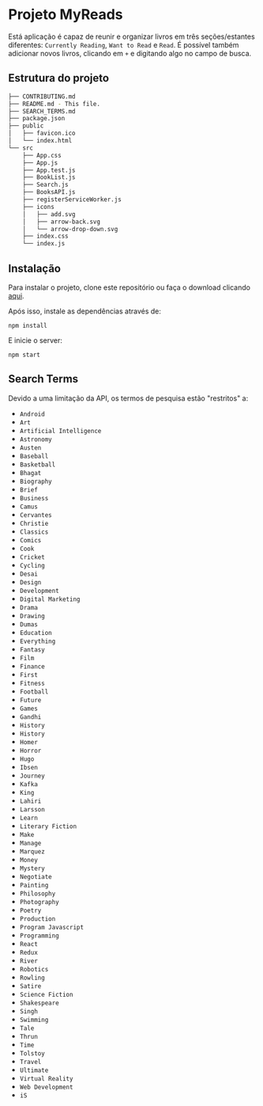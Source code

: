 # Projeto MyReads

Está aplicação é capaz de reunir e organizar livros em três seções/estantes diferentes: `Currently Reading`, `Want to Read` e `Read`. É possível também adicionar novos livros, clicando em `+` e digitando algo no campo de busca.

## Estrutura do projeto
```bash
├── CONTRIBUTING.md
├── README.md - This file.
├── SEARCH_TERMS.md
├── package.json
├── public
│   ├── favicon.ico
│   └── index.html
└── src
    ├── App.css
    ├── App.js
    ├── App.test.js
    ├── BookList.js
    ├── Search.js
    ├── BooksAPI.js
    ├── registerServiceWorker.js
    ├── icons
    │   ├── add.svg
    │   ├── arrow-back.svg
    │   └── arrow-drop-down.svg
    ├── index.css
    └── index.js
```

## Instalação

Para instalar o projeto, clone este repositório ou faça o download clicando [aqui](https://github.com/rogeralbinoi/udacity-reactnd-myreads/archive/master.zip).

Após isso, instale as dependências através de:

```
npm install
```
E inicie o server:

```
npm start
```

## Search Terms

Devido a uma limitação da API, os termos de pesquisa estão "restritos" a:

* `Android`
* `Art`
* `Artificial Intelligence`
* `Astronomy`
* `Austen`
* `Baseball`
* `Basketball`
* `Bhagat`
* `Biography`
* `Brief`
* `Business`
* `Camus`
* `Cervantes`
* `Christie`
* `Classics`
* `Comics`
* `Cook`
* `Cricket`
* `Cycling`
* `Desai`
* `Design`
* `Development`
* `Digital Marketing`
* `Drama`
* `Drawing`
* `Dumas`
* `Education`
* `Everything`
* `Fantasy`
* `Film`
* `Finance`
* `First`
* `Fitness`
* `Football`
* `Future`
* `Games`
* `Gandhi`
* `History`
* `History`
* `Homer`
* `Horror`
* `Hugo`
* `Ibsen`
* `Journey`
* `Kafka`
* `King`
* `Lahiri`
* `Larsson`
* `Learn`
* `Literary Fiction`
* `Make`
* `Manage`
* `Marquez`
* `Money`
* `Mystery`
* `Negotiate`
* `Painting`
* `Philosophy`
* `Photography`
* `Poetry`
* `Production`
* `Program Javascript`
* `Programming`
* `React`
* `Redux`
* `River`
* `Robotics`
* `Rowling`
* `Satire`
* `Science Fiction`
* `Shakespeare`
* `Singh`
* `Swimming`
* `Tale`
* `Thrun`
* `Time`
* `Tolstoy`
* `Travel`
* `Ultimate`
* `Virtual Reality`
* `Web Development`
* `iS`